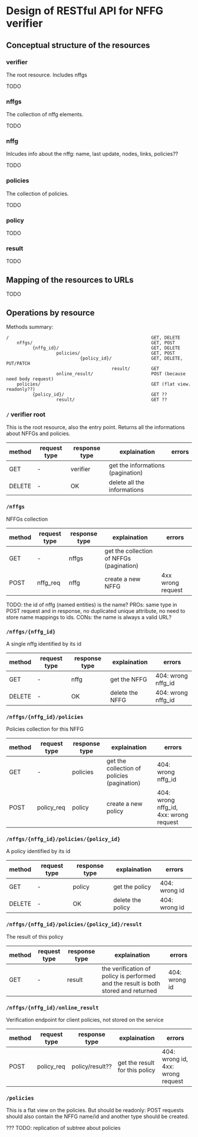 # Design of RESTful API for NFFG verifier

## Conceptual structure of the resources

### verifier

The root resource. Includes nffgs

TODO

### nffgs

The collection of nffg elements.

TODO

### nffg

Inlcudes info about the nffg: name, last update, nodes, links, policies??

TODO

### policies

The collection of policies.

TODO

### policy

TODO

### result

TODO

## Mapping of the resources to URLs

TODO

## Operations by resource

Methods summary:

```text
/                                                      GET, DELETE
    nffgs/                                             GET, POST
          {nffg_id}/                                   GET, DELETE
                   policies/                           GET, POST
                            {policy_id}/               GET, DELETE, PUT/PATCH
                                        result/        GET
                   online_result/                      POST (because need body request)
    policies/                                          GET (flat view. readonly??)
          {policy_id}/                                 GET ??
                   result/                             GET ??
```

### `/` verifier root

This is the root resource, also the entry point. Returns all the informations about NFFGs and policies.

| method | request type | response type | explaination           | errors
| ------ | ------------ | ------------- | ------------           | ------
| GET    | -            | verifier      | get the informations (pagination)  |
| DELETE | -            | OK            | delete all the informations |

### `/nffgs`

NFFGs collection

| method | request type | response type | explaination           | errors
| ------ | ------------ | ------------- | ------------           | ------
| GET    | -            | nffgs         | get the collection of NFFGs (pagination) |
| POST   | nffg_req     | nffg          | create a new NFFG      | 4xx wrong request

TODO: the id of nffg (named entities) is the name? PROs: same type in POST request and in response, no duplicated unique attribute, no need to store name mappings to ids. CONs: the name is always a valid URL?

### `/nffgs/{nffg_id}`

A single nffg identified by its id

| method | request type | response type | explaination           | errors
| ------ | ------------ | ------------- | ------------           | ------
| GET    | -            | nffg          | get the NFFG           | 404: wrong nffg_id
| DELETE | -            | OK            | delete the NFFG        | 404: wrong nffg_id

### `/nffgs/{nffg_id}/policies`

Policies collection for this NFFG

| method | request type | response type | explaination           | errors
| ------ | ------------ | ------------- | ------------           | ------
| GET    | -            | policies      | get the collection of policies (pagination)  | 404: wrong nffg_id
| POST   | policy_req   | policy        | create a new policy    | 404: wrong nffg_id, 4xx: wrong request

### `/nffgs/{nffg_id}/policies/{policy_id}`

A policy identified by its id

| method | request type | response type | explaination           | errors
| ------ | ------------ | ------------- | ------------           | ------
| GET    | -            | policy        | get the policy         | 404: wrong id
| DELETE | -            | OK            | delete the policy      | 404: wrong id

### `/nffgs/{nffg_id}/policies/{policy_id}/result`

The result of this policy

| method | request type | response type | explaination           | errors
| ------ | ------------ | ------------- | ------------           | ------
| GET    | -            | result        | the verification of policy is performed and the result is both stored and returned | 404: wrong id

### `/nffgs/{nffg_id}/online_result`

Verification endpoint for client policies, not stored on the service

| method | request type | response type | explaination           | errors
| ------ | ------------ | ------------- | ------------           | ------
| POST   | policy_req   | policy/result?? | get the result for this policy | 404: wrong id, 4xx: wrong request

### `/policies`

This is a flat view on the policies. But should be readonly: POST requests should also contain the NFFG name/id and another type should be created.

??? TODO: replication of subtree about policies
